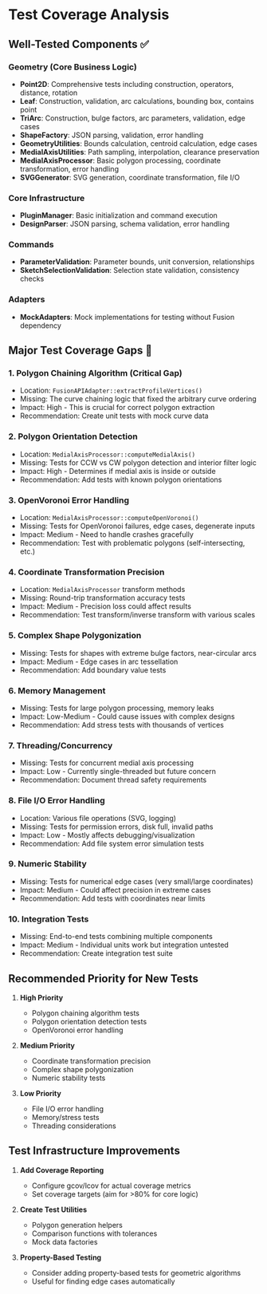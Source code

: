 # Test Coverage Analysis

## Well-Tested Components ✅

### Geometry (Core Business Logic)
- **Point2D**: Comprehensive tests including construction, operators, distance, rotation
- **Leaf**: Construction, validation, arc calculations, bounding box, contains point
- **TriArc**: Construction, bulge factors, arc parameters, validation, edge cases
- **ShapeFactory**: JSON parsing, validation, error handling
- **GeometryUtilities**: Bounds calculation, centroid calculation, edge cases
- **MedialAxisUtilities**: Path sampling, interpolation, clearance preservation
- **MedialAxisProcessor**: Basic polygon processing, coordinate transformation, error handling
- **SVGGenerator**: SVG generation, coordinate transformation, file I/O

### Core Infrastructure
- **PluginManager**: Basic initialization and command execution
- **DesignParser**: JSON parsing, schema validation, error handling

### Commands
- **ParameterValidation**: Parameter bounds, unit conversion, relationships
- **SketchSelectionValidation**: Selection state validation, consistency checks

### Adapters
- **MockAdapters**: Mock implementations for testing without Fusion dependency

## Major Test Coverage Gaps 🚨

### 1. **Polygon Chaining Algorithm** (Critical Gap)
- Location: `FusionAPIAdapter::extractProfileVertices()` 
- Missing: The curve chaining logic that fixed the arbitrary curve ordering
- Impact: High - This is crucial for correct polygon extraction
- Recommendation: Create unit tests with mock curve data

### 2. **Polygon Orientation Detection**
- Location: `MedialAxisProcessor::computeMedialAxis()` 
- Missing: Tests for CCW vs CW polygon detection and interior filter logic
- Impact: High - Determines if medial axis is inside or outside
- Recommendation: Add tests with known polygon orientations

### 3. **OpenVoronoi Error Handling**
- Location: `MedialAxisProcessor::computeOpenVoronoi()`
- Missing: Tests for OpenVoronoi failures, edge cases, degenerate inputs
- Impact: Medium - Need to handle crashes gracefully
- Recommendation: Test with problematic polygons (self-intersecting, etc.)

### 4. **Coordinate Transformation Precision**
- Location: `MedialAxisProcessor` transform methods
- Missing: Round-trip transformation accuracy tests
- Impact: Medium - Precision loss could affect results
- Recommendation: Test transform/inverse transform with various scales

### 5. **Complex Shape Polygonization**
- Missing: Tests for shapes with extreme bulge factors, near-circular arcs
- Impact: Medium - Edge cases in arc tessellation
- Recommendation: Add boundary value tests

### 6. **Memory Management**
- Missing: Tests for large polygon processing, memory leaks
- Impact: Low-Medium - Could cause issues with complex designs
- Recommendation: Add stress tests with thousands of vertices

### 7. **Threading/Concurrency**
- Missing: Tests for concurrent medial axis processing
- Impact: Low - Currently single-threaded but future concern
- Recommendation: Document thread safety requirements

### 8. **File I/O Error Handling**
- Location: Various file operations (SVG, logging)
- Missing: Tests for permission errors, disk full, invalid paths
- Impact: Low - Mostly affects debugging/visualization
- Recommendation: Add file system error simulation tests

### 9. **Numeric Stability**
- Missing: Tests for numerical edge cases (very small/large coordinates)
- Impact: Medium - Could affect precision in extreme cases
- Recommendation: Add tests with coordinates near limits

### 10. **Integration Tests**
- Missing: End-to-end tests combining multiple components
- Impact: Medium - Individual units work but integration untested
- Recommendation: Create integration test suite

## Recommended Priority for New Tests

1. **High Priority**
   - Polygon chaining algorithm tests
   - Polygon orientation detection tests
   - OpenVoronoi error handling

2. **Medium Priority**
   - Coordinate transformation precision
   - Complex shape polygonization
   - Numeric stability tests

3. **Low Priority**
   - File I/O error handling
   - Memory/stress tests
   - Threading considerations

## Test Infrastructure Improvements

1. **Add Coverage Reporting**
   - Configure gcov/lcov for actual coverage metrics
   - Set coverage targets (aim for >80% for core logic)

2. **Create Test Utilities**
   - Polygon generation helpers
   - Comparison functions with tolerances
   - Mock data factories

3. **Property-Based Testing**
   - Consider adding property-based tests for geometric algorithms
   - Useful for finding edge cases automatically